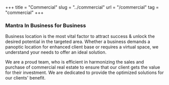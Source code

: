 +++
title = "Commercial"
slug = "../commercial"
url = "/commercial"
tag = "commercial"
+++

### Mantra In Business for Business
Business location is the most vital factor to attract success & unlock the desired potential in the targeted area.  Whether a business demands a panoptic location for enhanced client base or requires a virtual space, we understand your needs to offer an ideal solution.

We are a proud team, who is efficient in harmonizing the sales and purchase of commercial real estate to ensure that our client gets the value for their investment. We are dedicated to provide the optimized solutions for our clients' benefit.